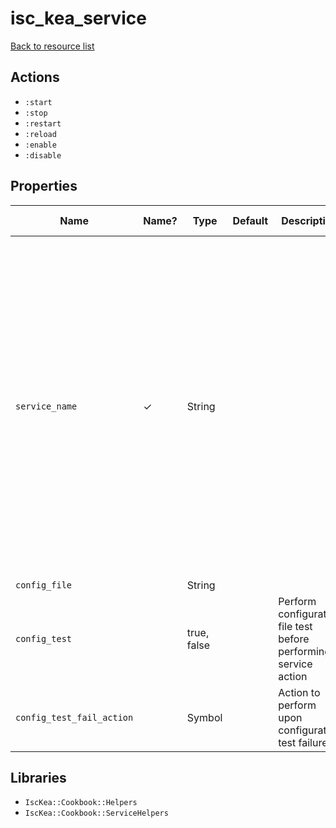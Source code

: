 # isc_kea_service

[Back to resource list](README.md#resources)

## Actions

- `:start`
- `:stop`
- `:restart`
- `:reload`
- `:enable`
- `:disable`

## Properties

| Name                      | Name? | Type        | Default | Description                                                      | Allowed Values                                                                                                                                |
| ------------------------- | ----- | ----------- | ------- | ---------------------------------------------------------------- | --------------------------------------------------------------------------------------------------------------------------------------------- |
| `service_name`            | ✓     | String      |         |                                                                  | kea-ctrl-agent, isc-kea-ctrl-agent, kea-dhcp-ddns, isc-kea-dhcp-ddns-server, kea-dhcp4, isc-kea-dhcp4-server, kea-dhcp6, isc-kea-dhcp6-server |
| `config_file`             |       | String      |         |                                                                  |                                                                                                                                               |
| `config_test`             |       | true, false |         | Perform configuration file test before performing service action |                                                                                                                                               |
| `config_test_fail_action` |       | Symbol      |         | Action to perform upon configuration test failure.               | raise, log                                                                                                                                    |

## Libraries

- `IscKea::Cookbook::Helpers`
- `IscKea::Cookbook::ServiceHelpers`
